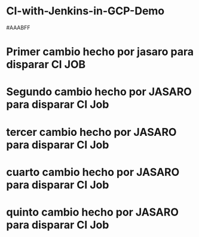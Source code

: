 # CI-with-Jenkins-in-GCP-Demo
#AAABFF
# Primer cambio hecho por jasaro para disparar CI JOB
# Segundo cambio hecho por JASARO para disparar CI Job
# tercer cambio hecho por JASARO para disparar CI Job
# cuarto cambio hecho por JASARO para disparar CI Job
# quinto cambio hecho por JASARO para disparar CI Job
